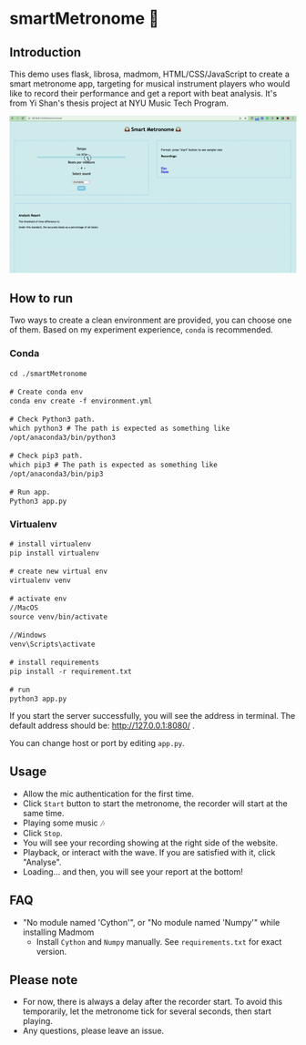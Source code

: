 # smartMetronome 🎵
## Introduction
This demo uses flask, librosa, madmom, HTML/CSS/JavaScript to create a smart metronome app, targeting for musical instrument players who would like to record their performance and get a report with beat analysis.
It's from Yi Shan's thesis project at NYU Music Tech Program.

![Example](images/present.gif)

## How to run
Two ways to create a clean environment are provided, you can choose one of them. 
Based on my experiment experience, `conda` is recommended.

### Conda
```
cd ./smartMetronome

# Create conda env
conda env create -f environment.yml

# Check Python3 path. 
which python3 # The path is expected as something like /opt/anaconda3/bin/python3

# Check pip3 path.
which pip3 # The path is expected as something like /opt/anaconda3/bin/pip3

# Run app.
Python3 app.py

```
### Virtualenv

```
# install virtualenv
pip install virtualenv

# create new virtual env
virtualenv venv

# activate env
//MacOS
source venv/bin/activate

//Windows
venv\Scripts\activate

# install requirements
pip install -r requirement.txt

# run
python3 app.py

```

If you start the server successfully, you will see the address in terminal.
The default address should be: http://127.0.0.1:8080/ .

You can change host or port by editing `app.py`.

## Usage
* Allow the mic authentication for the first time.
* Click `Start` button to start the metronome, the recorder will start at the same time.
* Playing some music 🎶
* Click `Stop`.
* You will see your recording showing at the right side of the website.
* Playback, or interact with the wave. If you are satisfied with it, click "Analyse".
* Loading... and then, you will see your report at the bottom!

## FAQ
* "No module named 'Cython'", or "No module named 'Numpy'" while installing Madmom
  * Install `Cython` and `Numpy` manually. See `requirements.txt` for exact version.

## Please note
* For now, there is always a delay after the recorder start. To avoid this temporarily, let the metronome tick for several seconds, then start playing.
* Any questions, please leave an issue.
